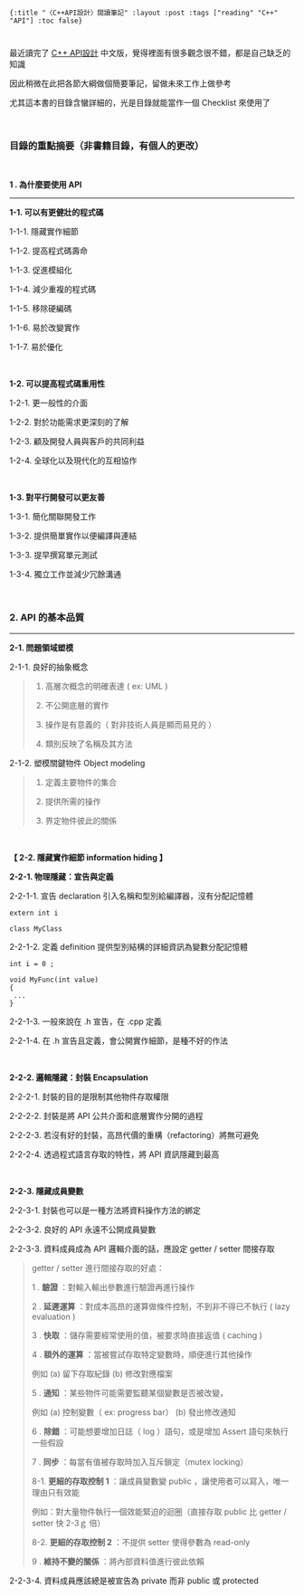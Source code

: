     {:title "〈C++API設計〉閱讀筆記" :layout :post :tags ["reading" "C++" "API"] :toc false}


# 


## 

最近讀完了 [C++ API設計](http://www.books.com.tw/products/0010633959) 中文版，覺得裡面有很多觀念很不錯，都是自己缺乏的知識

因此稍微在此把各節大綱做個簡要筆記，留做未來工作上做參考

尤其這本書的目錄含蠻詳細的，光是目錄就能當作一個 Checklist 來使用了

<br>


### 目錄的重點摘要（非書籍目錄，有個人的更改）

<br>

**1 . 為什麼要使用 API**

<hr>

**1-1. 可以有更健壯的程式碼**

1-1-1. 隱藏實作細節

1-1-2. 提高程式碼壽命

1-1-3. 促進模組化

1-1-4. 減少重複的程式碼

1-1-5. 移除硬編碼

1-1-6. 易於改變實作

1-1-7. 易於優化

<br>

**1-2. 可以提高程式碼重用性**

1-2-1. 更一般性的介面

1-2-2. 對於功能需求更深刻的了解

1-2-3. 顧及開發人員與客戶的共同利益

1-2-4. 全球化以及現代化的互相協作

<br>

**1-3. 對平行開發可以更友善**

1-3-1. 簡化關聯開發工作

1-3-2. 提供簡單實作以便編譯與連結

1-3-3. 提早撰寫單元測試

1-3-4. 獨立工作並減少冗餘溝通

<br>


### 2. API 的基本品質

<hr>

**2-1. 問題領域塑模**

2-1-1. 良好的抽象概念

> 1.  高層次概念的明確表達 ( ex: UML )
> 
> 2.  不公開底層的實作
> 
> 3.  操作是有意義的（ 對非技術人員是顯而易見的 ）
> 
> 4.  類別反映了名稱及其方法

2-1-2. 塑模關鍵物件 Object modeling

> 1.  定義主要物件的集合
> 
> 2.  提供所需的操作
> 
> 3.  界定物件彼此的關係

<br>

**【 2-2. 隱藏實作細節 information hiding 】**

**2-2-1. 物理隱藏：宣告與定義**

2-2-1-1. 宣告 declaration 引入名稱和型別給編譯器，沒有分配記憶體

    extern int i
    
    class MyClass

2-2-1-2. 定義 definition 提供型別結構的詳細資訊為變數分配記憶體

    int i = 0 ;
    
    void MyFunc(int value)
    {
     ...
    }

2-2-1-3. 一般來說在 .h 宣告，在 .cpp 定義

2-2-1-4. 在 .h 宣告且定義，會公開實作細節，是種不好的作法

<br>

**2-2-2. 邏輯隱藏：封裝 Encapsulation**

2-2-2-1. 封裝的目的是限制其他物件存取權限

2-2-2-2. 封裝是將 API 公共介面和底層實作分開的過程

2-2-2-3. 若沒有好的封裝，高昂代價的重構（refactoring）將無可避免

2-2-2-4. 透過程式語言存取的特性，將 API 資訊隱藏到最高

<br>

**2-2-3. 隱藏成員變數**

2-2-3-1. 封裝也可以是一種方法將資料操作方法的綁定

2-2-3-2. 良好的 API 永遠不公開成員變數

2-2-3-3. 資料成員成為 API 邏輯介面的話，應設定 getter / setter 間接存取

> getter / setter 進行間接存取的好處：
> 
> 1 . **驗證** ：對輸入輸出參數進行驗證再進行操作
> 
> 2 . **延遲運算** ：對成本高昂的運算做條件控制，不到非不得已不執行 ( lazy evaluation )
> 
> 3 . **快取** ：儲存需要經常使用的值，被要求時直接返值 ( caching )
> 
> 4 . **額外的運算** ：當被嘗試存取特定變數時，順便進行其他操作
> 
> 例如 (a) 留下存取紀錄 (b) 修改對應檔案
> 
> 5 . **通知** ：某些物件可能需要監聽某個變數是否被改變，
> 
> 例如 (a) 控制變數（ ex: progress bar） (b) 發出修改通知
> 
> 6 . **除錯** ：可能想要增加日誌（ log ）語句，或是增加 Assert 語句來執行一些假設
> 
> 7 . **同步** ：每當有值被存取時加入互斥鎖定（mutex locking）
> 
> 8-1. **更細的存取控制 1** ：讓成員變數變 public ，讓使用者可以寫入，唯一理由只有效能
> 
> 例如：對大量物件執行一個效能緊迫的迴圈（直接存取 public 比 getter / setter 快 2-3ｇ 倍）
> 
> 8-2. **更細的存取控制 2** ：不提供 setter 使得參數為 read-only
> 
> 9 . **維持不變的關係** ：將內部資料值進行彼此依賴

2-2-3-4. 資料成員應該總是被宣告為 private 而非 public 或 protected

